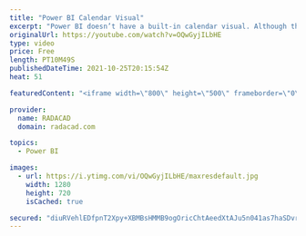```yaml
---
title: "Power BI Calendar Visual"
excerpt: "Power BI doesn’t have a built-in calendar visual. Although there are some custom visuals for building a calendar, however, custom visuals come with some limitations sometimes. In this article and video, I explained how you can use built-in visuals to create a calendar visualization in your report. Get"
originalUrl: https://youtube.com/watch?v=OQwGyjILbHE
type: video
price: Free
length: PT10M49S
publishedDateTime: 2021-10-25T20:15:54Z
heat: 51

featuredContent: "<iframe width=\"800\" height=\"500\" frameborder=\"0\" src=\"https://www.youtube.com/embed/OQwGyjILbHE\" allow=\"accelerometer; autoplay; encrypted-media; gyroscope; picture-in-picture\" allowfullscreen></iframe>"

provider:
  name: RADACAD
  domain: radacad.com

topics:
  - Power BI

images:
  - url: https://i.ytimg.com/vi/OQwGyjILbHE/maxresdefault.jpg
    width: 1280
    height: 720
    isCached: true

secured: "diuRVehlEDfpnT2Xpy+XBMBsHMMB9ogOricChtAeedXtAJu5n041as7haSDvrG7MG4gojFIK+bBAVwrmXQSRTZbMzAAf7mZsgBkZNZmp4nQo5UrIjr2+mmB8F3t+Rd5W9k/yqPYZgmu/HpomljWn69jGE/QQtGDnLD58oT3KsxU8VKc5gyf5d3p3g5Y5Xya8Kbara1RCqkMWVd9HEJkE42wb1nKNtsCExmG2wrF6T2DSh/wHzm7R6sq4sssv11FShQpIkf7hWjdPsT29HlFVpGT4XfYJNXGC9aXZXVneqDo3wMSBGFbicUVc9IjtEb1HS3QrO/GAqUUgdstDumC0bEWom5I0ysOtowJSJAtHIu5r8r8BPantzIClbmyvJLmfJe2Dk8XQ6NNI5mXhWbKVlSt1Zq16ITJSBOV6uKnDvN0=;VOHJ6G4XbDmZUwHFgfWZpQ=="
---
```


